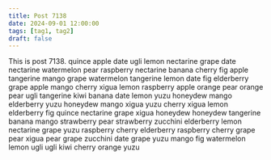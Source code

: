 ```yaml
---
title: Post 7138
date: 2024-09-01 12:00:00
tags: [tag1, tag2]
draft: false
---
```

This is post 7138.
quince
apple
date
ugli
lemon
nectarine
grape
date
nectarine
watermelon
pear
raspberry
nectarine
banana
cherry
fig
apple
tangerine
mango
grape
watermelon
tangerine
lemon
date
fig
elderberry
grape
apple
mango
cherry
xigua
lemon
raspberry
apple
orange
pear
orange
pear
ugli
tangerine
kiwi
banana
date
lemon
yuzu
honeydew
mango
elderberry
yuzu
honeydew
mango
xigua
yuzu
cherry
xigua
lemon
elderberry
fig
quince
nectarine
grape
xigua
honeydew
honeydew
tangerine
banana
mango
strawberry
pear
strawberry
zucchini
elderberry
lemon
nectarine
grape
yuzu
raspberry
cherry
elderberry
raspberry
cherry
grape
pear
xigua
pear
grape
zucchini
date
grape
yuzu
mango
fig
watermelon
lemon
ugli
ugli
kiwi
cherry
orange
yuzu
